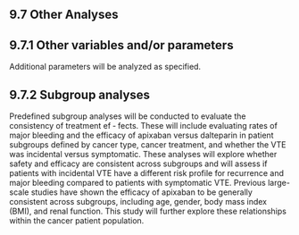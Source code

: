 ## 9.7 Other Analyses

## 9.7.1 Other variables and/or parameters
Additional parameters will be analyzed as specified.
## 9.7.2 Subgroup analyses
Predefined subgroup analyses will be conducted to evaluate the consistency of treatment ef
‐
fects. These will include evaluating rates of major bleeding and the efficacy of apixaban versus
dalteparin in patient subgroups defined by cancer type, cancer treatment, and whether the VTE
was incidental versus symptomatic.
These analyses will explore whether safety and efficacy are consistent across subgroups and
will assess if patients with incidental VTE have a different risk profile for recurrence and major
bleeding compared to patients with symptomatic VTE.
Previous large-scale studies have shown the efficacy of apixaban to be generally consistent
across subgroups, including age, gender, body mass index (BMI), and renal function. This study
will further explore these relationships within the cancer patient population.